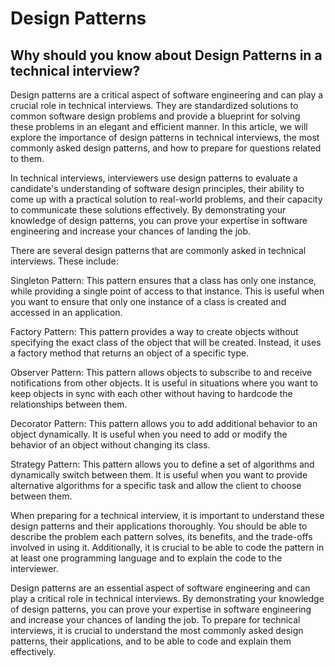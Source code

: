 # Design Patterns

## Why should you know about Design Patterns in a technical interview?

Design patterns are a critical aspect of software engineering and can play a crucial role in technical interviews. They are standardized solutions to common software design problems and provide a blueprint for solving these problems in an elegant and efficient manner. In this article, we will explore the importance of design patterns in technical interviews, the most commonly asked design patterns, and how to prepare for questions related to them.

In technical interviews, interviewers use design patterns to evaluate a candidate's understanding of software design principles, their ability to come up with a practical solution to real-world problems, and their capacity to communicate these solutions effectively. By demonstrating your knowledge of design patterns, you can prove your expertise in software engineering and increase your chances of landing the job.

There are several design patterns that are commonly asked in technical interviews. These include:

Singleton Pattern: This pattern ensures that a class has only one instance, while providing a single point of access to that instance. This is useful when you want to ensure that only one instance of a class is created and accessed in an application.

Factory Pattern: This pattern provides a way to create objects without specifying the exact class of the object that will be created. Instead, it uses a factory method that returns an object of a specific type.

Observer Pattern: This pattern allows objects to subscribe to and receive notifications from other objects. It is useful in situations where you want to keep objects in sync with each other without having to hardcode the relationships between them.

Decorator Pattern: This pattern allows you to add additional behavior to an object dynamically. It is useful when you need to add or modify the behavior of an object without changing its class.

Strategy Pattern: This pattern allows you to define a set of algorithms and dynamically switch between them. It is useful when you want to provide alternative algorithms for a specific task and allow the client to choose between them.

When preparing for a technical interview, it is important to understand these design patterns and their applications thoroughly. You should be able to describe the problem each pattern solves, its benefits, and the trade-offs involved in using it. Additionally, it is crucial to be able to code the pattern in at least one programming language and to explain the code to the interviewer.

Design patterns are an essential aspect of software engineering and can play a critical role in technical interviews. By demonstrating your knowledge of design patterns, you can prove your expertise in software engineering and increase your chances of landing the job. To prepare for technical interviews, it is crucial to understand the most commonly asked design patterns, their applications, and to be able to code and explain them effectively.